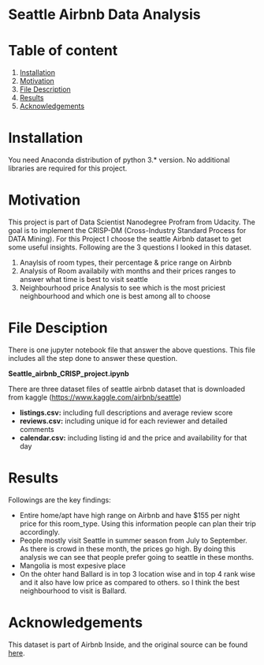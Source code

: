 # Seattle Airbnb Data Analysis

# Table of content
1. [Installation](#Installation)
2. [Motivation](#Motivation)
3. [File Description](#FileDesciption)
4. [Results](#Results)
5. [Acknowledgements](#Acknowledgements)

<a name="Installation"></a>
# Installation

You need Anaconda distribution of python 3.* version. No additional libraries are required for this project.

<a name="Motivation"></a>
# Motivation

This project is part of Data Scientist Nanodegree Profram from Udacity. The goal is to implement the CRISP-DM (Cross-Industry Standard Process for DATA Mining). For this Project I choose the seattle Airbnb dataset to get some useful insights. Following are the 3 questions I looked in this dataset.

1. Anaylsis of room types, their percentage & price range on Airbnb
2. Analysis of Room availabily with months and their prices ranges to answer what time is best to visit seattle
3. Neighbourhood price Analysis to see which is the most priciest neighbourhood and which one is best among all to choose

<a name="FileDesciption"></a>
# File Desciption

There is one jupyter notebook file that answer the above questions. This file includes all the step done to answer these question.

**Seattle_airbnb_CRISP_project.ipynb**


There are three dataset files of seattle airbnb dataset that is downloaded from kaggle (https://www.kaggle.com/airbnb/seattle)

* **listings.csv:** including full descriptions and average review score
* **reviews.csv:** including unique id for each reviewer and detailed comments
* **calendar.csv:** including listing id and the price and availability for that day

<a name="Results"></a>
# Results

Followings are the key findings:

* Entire home/apt have high range on Airbnb and have $155 per night price for this room_type. Using this information people can plan their trip accordingly.
* People mostly visit Seattle in summer season from July to September. As there is crowd in these month, the prices go high. By doing this analysis we can see that people prefer going to seattle in these months.
* Mangolia is most expesive place 
* On the ohter hand Ballard is in top 3 location wise and in top 4 rank wise and it also have low price as compared to others. so I think the best neighbourhood to visit is Ballard. 

<a name="Acknowledgements"></a>
# Acknowledgements

This dataset is part of Airbnb Inside, and the original source can be found [here](https://www.kaggle.com/airbnb/seattle).
